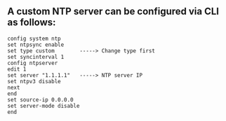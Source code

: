 ## A custom NTP server can be configured via CLI as follows:
```
config system ntp 
set ntpsync enable 
set type custom        -----> Change type first
set syncinterval 1 
config ntpserver 
edit 1 
set server "1.1.1.1"   -----> NTP server IP 
set ntpv3 disable 
next 
end 
set source-ip 0.0.0.0 
set server-mode disable 
end
```